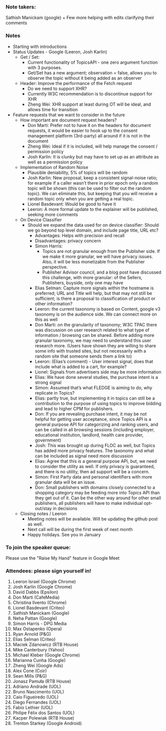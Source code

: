 ### Note takers: 

Sathish Manickam (google) + Few more helping with edits clarifying their comments


### Notes

*   Starting with introductions
*   Status Updates - Google (Leeron, Josh Karlin)
    *   Get / Set: 
        *   Current functionality of TopicsAPI - one zero argument function with 3 purposes.
        *   Get/Set has a new argument;  observation = false, allows you to observe the topic without it being added as an observer
    *   Header: Improve the performance of the Fetch request 
        *   Do we need to support XHR? 
        *   Currently W3C recommendation is to discontinue support for XHR
        *   Zheng Wei: XHR support at least during OT will be ideal, and allows time for transition
*   Feature requests that we want to consider in the future
    *   How important are document request headers?
        *   Don Marti: Prefer not to have it on the headers for document requests, it would be easier to hook up to the consent management platform (3rd-party) all around if it is not in the document
        *   Zheng Wei: Ideal if it is included, will help manage the consent / permission policy
        *   Josh Karlin: It is clunky but may have to set up as an attribute as well as a permission policy 
    *   Implementation of Random Noise
        *   Plausible deniability, 5% of topics will be random
        *   Josh Karlin: New proposal, keep a consistent signal-noise ratio; for example if a caller wasn’t there in prior epoch only a random topic will be shown (this can be used to filter out the random topic). We can eliminate this, but keeping that  you will receive a random topic only when you are getting a real topic. 
        *   Lionel Basdevant: Would be good to have it
        *   Leeron: A more formal update to the explainer will be published, seeking more comments
    *   On Device Classifier
        *   Should we expand the data used for on device classifier: Should we go beyond top level domain, and include page title, URL etc? 
            *   Advantages: Helps with precision and recall
            *   Disadvantages: privacy concern
            *   Simon Harris: 
                *   Topics are not granular enough from the Publisher side. If we make it more granular, we will have privacy issues. Also, it will be less monetizable from the Publisher perspective. 
                *   Publisher Advisor council, and a blog post have discussed this challenge, with more granular: of the Sellers, Publishers, buyside, only one may have 
            *   Elias Selman: Capture more signals within the hostname is preferred; URL and Title will help, but that may not still be sufficient; is there a proposal to classification of product or other information? 
            *   Leeron: the current taxonomy is based on Content, google v3 taxonomy is on the audience side. We can connect more on this as well
            *   Don Marti: on the granularity of taxonomy; W3C TPAC there was discussion on user research related to what type of information / browsing can be shared. Before adding more granular taxonomy, we may need to understand this user research more. (Users have shown they are willing to share some info with trusted sites, but not necessarily with a random site that someone sends them a link to)
            *   Leeron: (Elias’s comment) - User interest signal, does that include what is added to a cart, for example? 
            *   Lionel: Signals from advertisers side may be more information
            *   Elias: We have done several studies, the purchase intent is a strong signal
            *   Simon: Assumed that’s what FLEDGE is aiming to do, why replicate in Topics? 
            *   Elias: partly true, but implementing it in topics can still be a contribution to the purpose of using topics to improve bidding and lead to higher CPM for publishers.
            *   Don: If you are revealing purchase intent, it may be not helpful for getting user acceptance, since Topics API is a general purpose API for categorizing and ranking users, and can be called in all browsing sessions (including employer, educational institution, landlord, health care provider, government)
            *   Josh: This was brought up during FLOC as well, but Topics has added more privacy features. The taxonomy and what can be included as signal need more discussion
            *   Elias: Agree that this is a general purpose API, but, we need to consider the utility as well. If only privacy is guaranteed, and there is no utility, then ad support will be a concern. 
            *   Simon: First Party data and personal identifiers  with more granular data will be an issue. 
            *   Don: Small publishers with domains closely connected to a shopping category may be feeding more into Topics API than they get out of it. Can be the other way around for other small publishers, all publishers will have to make individual opt-out/stay in decisions 
    *   Closing notes / Leeron
        *   Meeting notes will be available. Will be updating the github post as well. 
        *   Next call will be during the first week of next month
        *   Happy holidays. See you in January


### To join the speaker queue:

Please use the "Raise My Hand" feature in Google Meet


### Attendees: please sign yourself in!	



1. Leeron Israel (Google Chrome)
2. Josh Karlin (Google Chrome)
3. David Dabbs (Epsilon)
4. Don Marti (CafeMedia)
5. Christina Ilvento (Chrome)
6. Lionel Basdevant (Criteo)
7. Sathish Manickam (Google)
8. Neha Pattan (Google)
9. Simon Harris - DPG Media
10. Max Ostapenko (Opera)
11. Ryan Arnold (P&G)
12. Elias Selman (Criteo)
13. Maciek Zdanowicz (RTB House)
14. Mike Canterbury (Yahoo)
15. Michael Kleber (Google Chrome)
16. Marianna Cunha (Google)
17. Zheng Wei (Google Ads)
18. Alex Cone (Coir)
19. Sean Mills (P&G)
20. Jonasz Pamuła (RTB House)
21. Adriano Andrade (UOL)
22. Bruno Nascimento (UOL)
23. Caio Figueiredo (UOL)
24. Diego Fernandes (UOL)
25. Fabio Lethier (UOL)
26. Philipe Félix dos Santos (UOL)
27. Kacper Polewiak (RTB House)
28. Trenton Starkey (Google Android)
